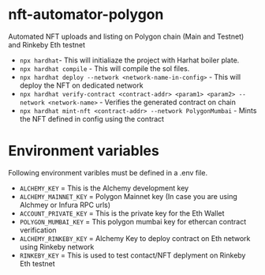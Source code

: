 # nft-automator-polygon
Automated NFT uploads and listing on Polygon chain (Main and Testnet) and Rinkeby Eth testnet
- `npx hardhat`- This will initialiaze the project with Harhat boiler plate.
- `npx hardhat compile` - This will compile the sol files.
- `npx hardhat deploy --network <network-name-in-config>` - This will deploy the NFT on dedicated network
- `npx hardhat verify-contract <contract-addr> <param1> <param2> --network <network-name>` - Verifies the generated contract on chain
- `npx hardhat mint-nft <contract-addr> --network PolygonMumbai` - Mints the NFT defined in config using the contract

# Environment variables
Following environment varibles must be defined in a .env file.
 
- `ALCHEMY_KEY` = This is the Alchemy development key 
- `ALCHEMY_MAINNET_KEY` = Polygon Mainnet key (In case you are using Alchmey or Infura RPC urls)
- `ACCOUNT_PRIVATE_KEY` = This is the private key for the Eth Wallet
- `POLYGON_MUMBAI_KEY` = This polygon mumbai key for ethercan contract verification
- `ALCHEMY_RINKEBY_KEY` = Alchemy Key to deploy contract on Eth network using Rinkeby network
- `RINKEBY_KEY` = This is used to test contact/NFT deplyment on Rinkeby Eth testnet
